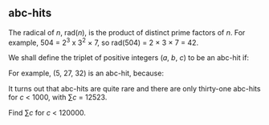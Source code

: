 ## abc-hits

The radical of <i>n</i>, rad(<i>n</i>), is the product of distinct prime factors of <i>n</i>. For example, 504 = 2<sup>3</sup> x 3<sup>2</sup> &#xD7; 7, so rad(504) = 2 &#xD7; 3 &#xD7; 7 = 42.

We shall define the triplet of positive integers (<i>a</i>, <i>b</i>, <i>c</i>) to be an abc-hit if:

For example, (5, 27, 32) is an abc-hit, because:

It turns out that abc-hits are quite rare and there are only thirty-one abc-hits for <i>c</i> &lt; 1000, with &#x2211;<i>c</i> = 12523.

Find &#x2211;<i>c</i> for <i>c</i> &lt; 120000.
